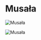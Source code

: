 
Musała
======


![Musała](http://zgierka.pl/wp-content/uploads/2017/08/DSC01511b.jpg)

![Musała](https://goryaktywnie.pl/wp-content/uploads/2023/01/Musala-lezy-w-masywie-Rila.jpg)